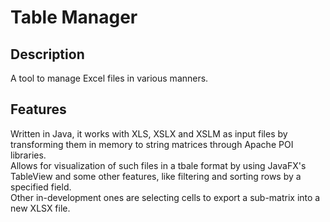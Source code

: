 # Table Manager
## Description
A tool to manage Excel files in various manners.
## Features
Written in Java, it works with XLS, XSLX and XSLM as input files by transforming them in memory to string matrices through Apache POI libraries.
<br>Allows for visualization of such files in a tbale format by using JavaFX's TableView and some other features, like filtering and sorting rows by a specified field.
<br>Other in-development ones are selecting cells to export a sub-matrix into a new XLSX file.
